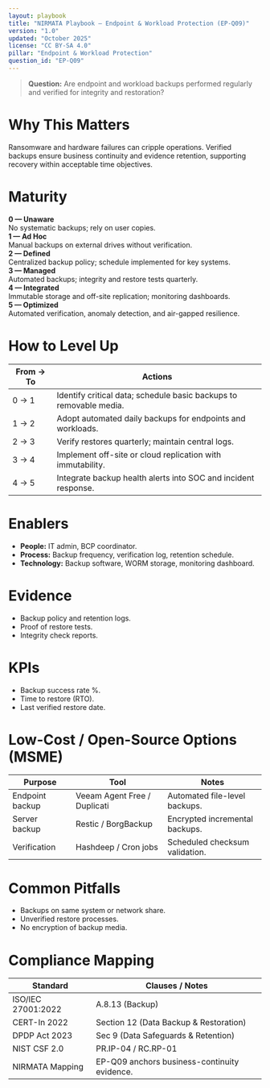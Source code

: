 ```yaml
---
layout: playbook
title: "NIRMATA Playbook — Endpoint & Workload Protection (EP-Q09)"
version: "1.0"
updated: "October 2025"
license: "CC BY-SA 4.0"
pillar: "Endpoint & Workload Protection"
question_id: "EP-Q09"
---
```


> **Question:** Are endpoint and workload backups performed regularly and verified for integrity and restoration?

# Why This Matters
Ransomware and hardware failures can cripple operations. Verified backups ensure business continuity and evidence retention, supporting recovery within acceptable time objectives.

# Maturity
<div class="levels-grid">
  <div class="level level-0"><strong>0 — Unaware</strong><br>No systematic backups; rely on user copies.</div>
  <div class="level level-1"><strong>1 — Ad Hoc</strong><br>Manual backups on external drives without verification.</div>
  <div class="level level-2"><strong>2 — Defined</strong><br>Centralized backup policy; schedule implemented for key systems.</div>
  <div class="level level-3"><strong>3 — Managed</strong><br>Automated backups; integrity and restore tests quarterly.</div>
  <div class="level level-4"><strong>4 — Integrated</strong><br>Immutable storage and off-site replication; monitoring dashboards.</div>
  <div class="level level-5"><strong>5 — Optimized</strong><br>Automated verification, anomaly detection, and air-gapped resilience.</div>
</div>

# How to Level Up

| From → To | Actions |
|---|---|
|0 → 1|Identify critical data; schedule basic backups to removable media.|
|1 → 2|Adopt automated daily backups for endpoints and workloads.|
|2 → 3|Verify restores quarterly; maintain central logs.|
|3 → 4|Implement off-site or cloud replication with immutability.|
|4 → 5|Integrate backup health alerts into SOC and incident response. |

# Enablers
- **People:** IT admin, BCP coordinator.  
- **Process:** Backup frequency, verification log, retention schedule.  
- **Technology:** Backup software, WORM storage, monitoring dashboard.

# Evidence
- Backup policy and retention logs.  
- Proof of restore tests.  
- Integrity check reports.

# KPIs
- Backup success rate %.  
- Time to restore (RTO).  
- Last verified restore date.

# Low-Cost / Open-Source Options (MSME)

| Purpose | Tool | Notes |
|---|---|---|
|Endpoint backup|Veeam Agent Free / Duplicati|Automated file-level backups.|
|Server backup|Restic / BorgBackup|Encrypted incremental backups.|
|Verification|Hashdeep / Cron jobs|Scheduled checksum validation.|

# Common Pitfalls
- Backups on same system or network share.  
- Unverified restore processes.  
- No encryption of backup media.

# Compliance Mapping

| Standard | Clauses / Notes |
|---|---|
|ISO/IEC 27001:2022|A.8.13 (Backup)|
|CERT-In 2022|Section 12 (Data Backup & Restoration)|
|DPDP Act 2023|Sec 9 (Data Safeguards & Retention)|
|NIST CSF 2.0|PR.IP-04 / RC.RP-01|
|NIRMATA Mapping|EP-Q09 anchors business-continuity evidence.|

